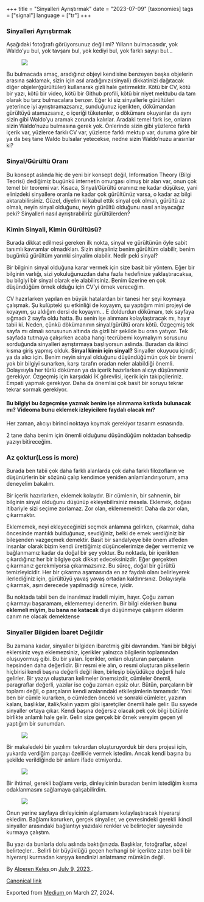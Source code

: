 +++
title = "Sinyalleri Ayrıştırmak"
date = "2023-07-09"
[taxonomies]
tags = ["signal"]
language = ["tr"]
+++

<article class="h-entry">
 <section class="e-content" data-field="body">
  <section class="section section--body section--first section--last" name="77fd">
   <div class="section-content">
    <div class="section-inner sectionLayout--insetColumn">
     <h3 class="graf graf--h3 graf--leading graf--title" id="04b4" name="04b4">
      <strong class="markup--strong markup--h3-strong">
       Sinyalleri Ayrıştırmak
      </strong>
     </h3>
     <p class="graf graf--p graf-after--h3" id="25bc" name="25bc">
      Aşağıdaki fotoğrafı görüyorsunuz değil mi? Yılların bulmacasıdır, yok Waldo’yu bul, yok tavşanı bul, yok kediyi bul, yok farklı sayıyı bul…
     </p>
     <figure class="graf graf--figure graf-after--p" id="552d" name="552d">
      <img class="graf-image" data-height="345" data-image-id="1*Gf6u1A0k4sTlLJfaO1yzMw.jpeg" data-is-featured="true" data-width="474" src="https://cdn-images-1.medium.com/max/800/1*Gf6u1A0k4sTlLJfaO1yzMw.jpeg"/>
     </figure>
     <p class="graf graf--p graf-after--figure" id="7dc4" name="7dc4">
      Bu bulmacada amaç, aradığınız objeyi kendisine benzeyen başka objelerin arasına saklamak, sizin için asıl aradığınızı(sinyali) dikkatinizi dağıtacak diğer objeler(gürültüler) kullanarak gizli hale getirmektir. Kötü bir CV, kötü bir yazı, kötü bir video, kötü bir Github profili, kötü bir niyet mektubu da tam olarak bu tarz bulmacalara benzer. Eğer ki siz sinyallerle gürültüleri yeterince iyi ayrıştıramazsanız, sunduğunuz içerikten, dökümandan gürültüyü atamazsanız, o içeriği tüketenler, o dökümanı okuyanlar da aynı sizin gibi Waldo’yu aramak zorunda kalırlar. Aradaki temel fark ise, onların sizin Waldo’nuzu bulmasına gerek yok. Önlerinde sizin gibi yüzlerce farklı içerik var, yüzlerce farklı CV var, yüzlerce farklı mektup var, duruma göre bir ya da beş tane Waldo bulsalar yetecekse, nedne sizin Waldo’nuzu arasınlar ki?
     </p>
     <h3 class="graf graf--h3 graf-after--p" id="8602" name="8602">
      Sinyal/Gürültü Oranı
     </h3>
     <p class="graf graf--p graf-after--h3" id="f5e5" name="f5e5">
      Bu konsept aslında hiç de yeni bir konsept değil, Information Theory (Bilgi Teorisi) dediğimiz bugünkü internetin omurgası olmuş bir alan var, onun çok temel bir teoremi var. Kısaca, Sinyal/Gürültü oranınız ne kadar düşükse, yani elinizdeki sinyallere oranla ne kadar çok gürültünüz varsa, o kadar az bilgi aktarabilirsiniz. Güzel, diyelim ki kabul ettik sinyal çok olmalı, gürültü az olmalı, neyin sinyal olduğunu, neyin gürültü olduğunu nasıl anlayacağız peki? Sinyalleri nasıl ayrıştırabiliriz gürültülerden?
     </p>
     <h3 class="graf graf--h3 graf-after--p" id="7a5d" name="7a5d">
      Kimin Sinyali, Kimin Gürültüsü?
     </h3>
     <p class="graf graf--p graf-after--h3" id="1635" name="1635">
      Burada dikkat edilmesi gereken ilk nokta, sinyal ve gürültünün öyle sabit tanımlı kavramlar olmadıkları. Sizin sinyaliniz benim gürültüm olabilir, benim bugünkü gürültüm yarınki sinyalim olabilir. Nedir peki sinyal?
     </p>
     <p class="graf graf--p graf-after--p" id="2544" name="2544">
      Bir bilginin sinyal olduğuna karar vermek için size basit bir yöntem. Eğer bir bilginin varlığı, sizi yokuluğunuzdan daha fazla hedefinize yaklaştıracaksa, bu bilgiyi bir sinyal olarak ele alabilirsiniz. Benim üzerine en çok düşündüğüm örnek olduğu için CV’yi örnek vereceğim.
     </p>
     <p class="graf graf--p graf-after--p" id="f415" name="f415">
      CV hazırlarken yapılan en büyük hatalardan bir tanesi her şeyi koymaya çalışmak. Şu kulüpteki şu etkinliği de koyayım, şu yaptığım mini projeyi de koyayım, şu aldığım dersi de koyayım… E doldurdun dökümanı, tek sayfaya sığmadı 2 sayfa oldu hatta. Bu senin işe alınmanı kolaylaştıracak mı, hayır tabii ki. Neden, çünkü dökümanının sinyal/gürültü oranı kötü. Özgeçmiş tek sayfa mı olmalı sorusunun altında da gizli bir şekilde bu oran yatıyor. Tek sayfada tutmaya çalışırken acaba hangi tecrübemi koymalıyım sorusunu sorduğunda sinyalleri ayrıştırmaya başlıyorsun aslında. Buradan da ikinci kısma giriş yapmış olduk.
      <strong class="markup--strong markup--p-strong">
       Sinyal kimin için sinyal?
      </strong>
      Sinyaller okuyucu içindir, ya da alıcı için. Benim neyin sinyal olduğunu düşündüğümün çok bir önemi yok bir bilgiyi sunarken, karşı tarafın oradan neler alabildiği önemli. Dolayısıyla her türlü döküman ya da içerik hazırlarken alıcıyı düşünmeniz gerekiyor. Özgeçmiş için karşıdaki İK görevlisi, içerik için takipçileriniz. Empati yapmak gerekiyor. Daha da önemlisi çok basit bir soruyu tekrar tekrar sormak gerekiyor.
     </p>
     <h4 class="graf graf--h4 graf-after--p" id="9888" name="9888">
      Bu bilgiyi bu özgeçmişe yazmak benim işe alınmama katkıda bulunacak mı? Videoma bunu eklemek izleyicilere faydalı olacak mı?
     </h4>
     <p class="graf graf--p graf-after--h4" id="389c" name="389c">
      Her zaman, alıcıyı birinci noktaya koymak gerekiyor tasarım esnasında.
     </p>
     <p class="graf graf--p graf-after--p" id="64ea" name="64ea">
      2 tane daha benim için önemli olduğunu düşündüğüm noktadan bahsedip yazıyı bitireceğim.
     </p>
     <h3 class="graf graf--h3 graf-after--p" id="01b9" name="01b9">
      Az çoktur(Less is more)
     </h3>
     <p class="graf graf--p graf-after--h3" id="8c1c" name="8c1c">
      Burada ben tabii çok daha farklı alanlarda çok daha farklı filozofların ve düşünürlerin bir sözünü çalıp kendimce yeniden anlamlandırıyorum, ama deneyelim bakalım.
     </p>
     <p class="graf graf--p graf-after--p" id="e6c2" name="e6c2">
      Bir içerik hazırlarken, eklemek kolaydır. Bir cümlenin, bir sahnenin, bir bilginin sinyal olduğunu düşünüp ekleyebilirsiniz mesela. Eklemek, doğası itibariyle sizi seçime zorlamaz. Zor olan, eklememektir. Daha da zor olan, çıkarmaktır.
     </p>
     <p class="graf graf--p graf-after--p" id="2deb" name="2deb">
      Eklememek, neyi ekleyeceğinizi seçmek anlamına gelirken, çıkarmak, daha öncesinde mantıklı bulduğunuz, sevdiğiniz, belki de emek verdiğiniz bir bileşenden vazgeçmek demektir. Basit bir sandalyeye bile önem atfeden insanlar olarak bizim kendi ürettiğimiz düşüncelerimize değer vermemiz ve bağlanmamız kadar da doğal bir şey yoktur. Bu noktada, bir içerikten çıkardığınız her bir bilgiye çok dikkat edeceksinizdir. Eğer gerçekten çıkarmanız gerekmiyorsa çıkarmazsınız. Bu süreç, doğal bir gürültü temizleyicidir. Her bir çıkarma aşamasında en az faydalı olanı belirleyerek ilerlediğiniz için, gürültüyü yavaş yavaş ortadan kaldırırsınız. Dolayısıyla çıkarmak, aşırı derecede yapılmadığı sürece, iyidir.
     </p>
     <p class="graf graf--p graf-after--p" id="784f" name="784f">
      Bu noktada tabii ben de inanılmaz iradeli miyim, hayır. Çoğu zaman çıkarmayı başaramam, eklememeyi denerim. Bir bilgi eklerken
      <strong class="markup--strong markup--p-strong">
       bunu eklemeli miyim, bu bana ne katacak
      </strong>
      diye düşünmeye çalışırım eklerim canım ne olacak demektense
     </p>
     <h3 class="graf graf--h3 graf-after--p" id="cf6c" name="cf6c">
      Sinyaller Bilgiden İbaret Değildir
     </h3>
     <p class="graf graf--p graf-after--h3" id="1f87" name="1f87">
      Bu zamana kadar, sinyaller bilgiden ibaretmiş gibi davrandım. Yani bir bilgiyi eklersiniz veya eklemezsiniz, içerikler yalnızca bilgilerin toplamından oluşuyormuş gibi. Bu bir yalan. İçerikler, onları oluşturan parçaların hepsinden daha değerlidir. Bir resmi ele alın, o resmi oluşturan piksellerin hiçbirisi kendi başına değerli değil iken, birleşip büyüdükçe değerli hale gelirler. Bir yazıyı oluşturan kelimeler önemsizdir, cümleler önemli, paragraflar değerli, yazılar ise çoğu zaman eşsiz olur. Bütün, parçaların bir toplamı değil, o parçaların kendi aralarındaki etkileşimlerin tamamıdır. Yani ben bir cümle kurarken, o cümleden önceki ve sonraki cümleler, yazının kalanı, başlıklar, italik/kalın yazım gibi işaretçiler önemli hale gelir. Bu sayede sinyaller ortaya çıkar. Kendi başına değersiz olacak pek çok bilgi bütünle birlikte anlamlı hale gelir. Gelin size gerçek bir örnek vereyim geçen yıl yaptığım bir sunumdan.
     </p>
     <figure class="graf graf--figure graf-after--p" id="6cf7" name="6cf7">
      <img class="graf-image" data-height="236" data-image-id="1*ctShPd1OKgCy6TzrX1F6Nw.png" data-width="1632" src="https://cdn-images-1.medium.com/max/800/1*ctShPd1OKgCy6TzrX1F6Nw.png"/>
     </figure>
     <p class="graf graf--p graf-after--figure" id="6e2f" name="6e2f">
      Bir makaledeki bir yazılımı tekrardan oluşturuyorduk bir ders projesi için, yukarda verdiğim parçayı özellikle vermek istedim. Ancak kendi başına bu şekilde verildiğinde bir anlam ifade etmiyordu.
     </p>
     <figure class="graf graf--figure graf-after--p" id="c535" name="c535">
      <img class="graf-image" data-height="1002" data-image-id="1*mLvk8zPJUpGtm9Aat4H0bA.png" data-width="1782" src="https://cdn-images-1.medium.com/max/800/1*mLvk8zPJUpGtm9Aat4H0bA.png"/>
     </figure>
     <p class="graf graf--p graf-after--figure" id="b4b0" name="b4b0">
      Bir ihtimal, gerekli bağlamı verip, dinleyicinin buradan benim istediğim kısma odaklanmasını sağlamaya çalışabilirdim.
     </p>
     <figure class="graf graf--figure graf-after--p" id="2ee9" name="2ee9">
      <img class="graf-image" data-height="1002" data-image-id="1*1jxJoCELcmNYkEFuluoz2Q.png" data-width="1782" src="https://cdn-images-1.medium.com/max/800/1*1jxJoCELcmNYkEFuluoz2Q.png"/>
     </figure>
     <p class="graf graf--p graf-after--figure" id="7196" name="7196">
      Onun yerine sayfaya dinleyicinin algılamasını kolaylaştıracak hiyerarşi ekledim. Bağlamı korurken, gerçek sinyaller, ve çevresindeki gerekli ikincil sinyaller arasındaki bağlantıyı yazıdaki renkler ve belirteçler sayesinde kurmaya çalıştım.
     </p>
     <p class="graf graf--p graf-after--p graf--trailing" id="8b3b" name="8b3b">
      Bu yazı da bunlarla dolu aslında baktığınızda. Başlıklar, fotoğraflar, sözel belirteçler… Belirli bir büyüklüğü geçen herhangi bir içerikte zaten belli bir hiyerarşi kurmadan karşıya kendinizi anlatmanız mümkün değil.
     </p>
    </div>
   </div>
  </section>
 </section>
 <footer>
  <p>
   By
   <a class="p-author h-card" href="https://medium.com/@alpkeles99">
    Alperen Keleş
   </a>
   on
   <a href="https://medium.com/p/e42802c8cc5f">
    <time class="dt-published" datetime="2023-07-09T20:08:34.182Z">
     July 9, 2023
    </time>
   </a>
   .
  </p>
  <p>
   <a class="p-canonical" href="https://medium.com/@alpkeles99/sinyalleri-ayr%C4%B1%C5%9Ft%C4%B1rmak-e42802c8cc5f">
    Canonical link
   </a>
  </p>
  <p>
   Exported from
   <a href="https://medium.com">
    Medium
   </a>
   on March 27, 2024.
  </p>
 </footer>
</article>
